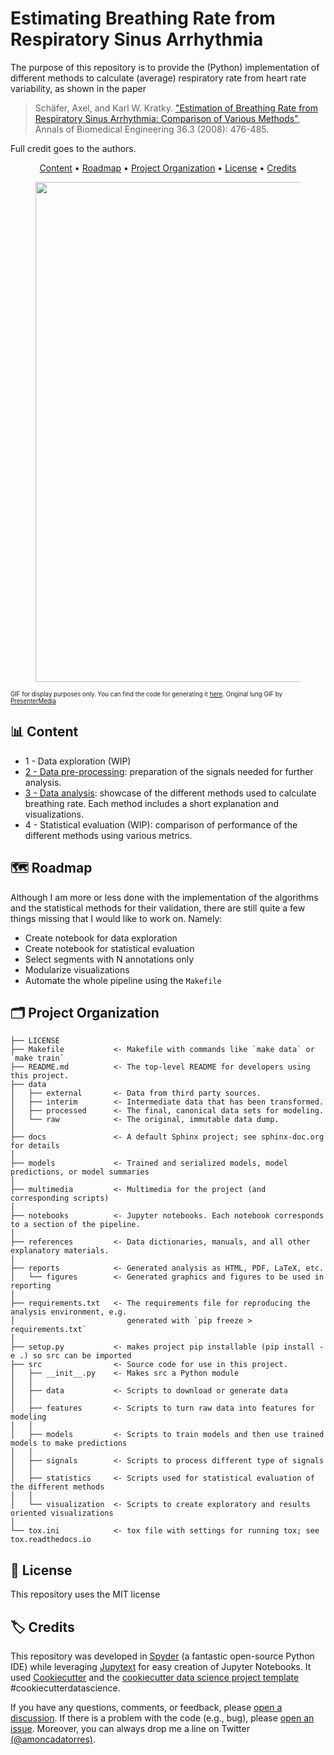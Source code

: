 # Estimating Breathing Rate from Respiratory Sinus Arrhythmia
The purpose of this repository is to provide the (Python) implementation of different methods to calculate (average) respiratory rate from heart rate variability, as shown in the paper

> Schäfer, Axel, and Karl W. Kratky. ["Estimation of Breathing Rate from Respiratory Sinus Arrhythmia: Comparison of Various Methods"](https://link.springer.com/article/10.1007/s10439-007-9428-1), Annals of Biomedical Engineering 36.3 (2008): 476-485.

Full credit goes to the authors.

<p align="center">
  <a href="#bar_chart-content">Content</a> •
  <a href="#world_map-roadmap">Roadmap</a> •
  <a href="#card_index_dividers-project-organization">Project Organization</a> •
  <a href="#page_with_curl-license">License</a> •
  <a href="#label-credits">Credits</a>
</p>

<figure class="aligncenter">
	<img width="800" src="./multimedia/respiration_animation.gif"/>
</figure>

<sub><sup>GIF for display purposes only. You can find the code for generating it [here](./multimedia/make_gif.py). Original lung GIF by [PresenterMedia](https://www.presentermedia.com/powerpoint-animation/human-lungs-pa-pid-3795)</sup></sub>

## :bar_chart: Content
* 1 - Data exploration (WIP)
* [2 - Data pre-processing](https://github.com/arturomoncadatorres/breathing-rate-rsa/blob/main/notebooks/02-preprocessing.ipynb): preparation of the signals needed for further analysis.
* [3 - Data analysis](https://github.com/arturomoncadatorres/breathing-rate-rsa/blob/main/notebooks/03-analysis.ipynb): showcase of the different methods used to calculate breathing rate. Each method includes a short explanation and visualizations.
* 4 - Statistical evaluation (WIP): comparison of performance of the different methods using various metrics.

## :world_map: Roadmap
Although I am more or less done with the implementation of the algorithms and the statistical methods for their validation, there are still quite a few things missing that I would like to work on. Namely:
* Create notebook for data exploration
* Create notebook for statistical evaluation
* Select segments with N annotations only
* Modularize visualizations
* Automate the whole pipeline using the `Makefile`


## :card_index_dividers: Project Organization


    ├── LICENSE
    ├── Makefile           <- Makefile with commands like `make data` or `make train`
    ├── README.md          <- The top-level README for developers using this project.
    ├── data
    │   ├── external       <- Data from third party sources.
    │   ├── interim        <- Intermediate data that has been transformed.
    │   ├── processed      <- The final, canonical data sets for modeling.
    │   └── raw            <- The original, immutable data dump.
    │
    ├── docs               <- A default Sphinx project; see sphinx-doc.org for details
    │
    ├── models             <- Trained and serialized models, model predictions, or model summaries
    │
    ├── multimedia         <- Multimedia for the project (and corresponding scripts)
    │
    ├── notebooks          <- Jupyter notebooks. Each notebook corresponds to a section of the pipeline.
    │
    ├── references         <- Data dictionaries, manuals, and all other explanatory materials.
    │
    ├── reports            <- Generated analysis as HTML, PDF, LaTeX, etc.
    │   └── figures        <- Generated graphics and figures to be used in reporting
    │
    ├── requirements.txt   <- The requirements file for reproducing the analysis environment, e.g.
    │                         generated with `pip freeze > requirements.txt`
    │
    ├── setup.py           <- makes project pip installable (pip install -e .) so src can be imported
    ├── src                <- Source code for use in this project.
    │   ├── __init__.py    <- Makes src a Python module
    │   │
    │   ├── data           <- Scripts to download or generate data
    │   │
    │   ├── features       <- Scripts to turn raw data into features for modeling
    │   │
    │   ├── models         <- Scripts to train models and then use trained models to make predictions
    │   │
    │   ├── signals        <- Scripts to process different type of signals
    │   │
    │   ├── statistics     <- Scripts used for statistical evaluation of the different methods
    │   │
    │   └── visualization  <- Scripts to create exploratory and results oriented visualizations
    │
    └── tox.ini            <- tox file with settings for running tox; see tox.readthedocs.io


## :page_with_curl: License
This repository uses the MIT license

## :label: Credits
This repository was developed in [Spyder](https://www.spyder-ide.org/) (a fantastic open-source Python IDE) while leveraging [Jupytext](https://github.com/mwouts/jupytext) for easy creation of Jupyter Notebooks. It used [Cookiecutter](https://github.com/cookiecutter/cookiecutter) and the [cookiecutter data science project template](https://drivendata.github.io/cookiecutter-data-science/) #cookiecutterdatascience.

If you have any questions, comments, or feedback, please [open a discussion](https://github.com/arturomoncadatorres/breathing-rate-rsa/discussions). If there is a problem with the code (e.g., bug), please [open an issue](https://github.com/arturomoncadatorres/breathing-rate-rsa/issues). Moreover, you can always drop me a line on Twitter [(@amoncadatorres)](https://twitter.com/amoncadatorres).

